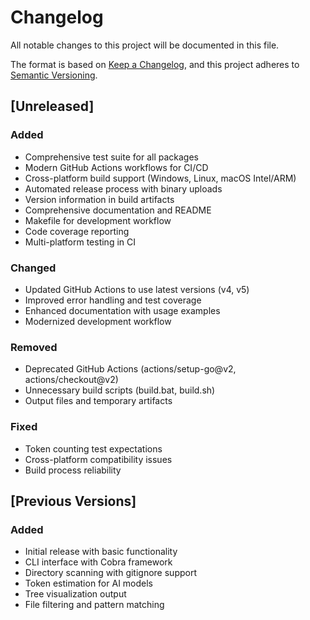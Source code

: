 # Changelog

All notable changes to this project will be documented in this file.

The format is based on [Keep a Changelog](https://keepachangelog.com/en/1.0.0/),
and this project adheres to [Semantic Versioning](https://semver.org/spec/v2.0.0.html).

## [Unreleased]

### Added
- Comprehensive test suite for all packages
- Modern GitHub Actions workflows for CI/CD
- Cross-platform build support (Windows, Linux, macOS Intel/ARM)
- Automated release process with binary uploads
- Version information in build artifacts
- Comprehensive documentation and README
- Makefile for development workflow
- Code coverage reporting
- Multi-platform testing in CI

### Changed
- Updated GitHub Actions to use latest versions (v4, v5)
- Improved error handling and test coverage
- Enhanced documentation with usage examples
- Modernized development workflow

### Removed
- Deprecated GitHub Actions (actions/setup-go@v2, actions/checkout@v2)
- Unnecessary build scripts (build.bat, build.sh)
- Output files and temporary artifacts

### Fixed
- Token counting test expectations
- Cross-platform compatibility issues
- Build process reliability

## [Previous Versions]

### Added
- Initial release with basic functionality
- CLI interface with Cobra framework
- Directory scanning with gitignore support
- Token estimation for AI models
- Tree visualization output
- File filtering and pattern matching